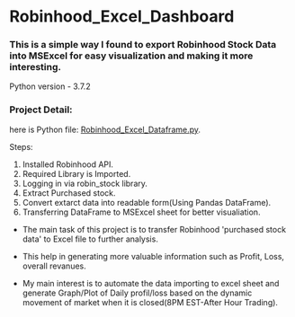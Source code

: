 # Robinhood_Excel_Dashboard

### This is a simple way I found to export Robinhood Stock Data into MSExcel for easy visualization and making it more interesting.

Python version - 3.7.2

###  Project Detail:

here is Python file: [Robinhood_Excel_Dataframe.py](https://github.com/dhruvsp/Robinhood_Excel_Dahsboard/blob/main/Robinhood_Excel_Dataframe.py). 

Steps:
1. Installed Robinhood API.
2. Required Library is Imported.
3. Logging in via robin_stock library.
4. Extract Purchased stock.
5. Convert extarct data into readable form(Using Pandas DataFrame).
6. Transferring DataFrame to MSExcel sheet for better visualiation.

* The main task of this project is to transfer Robinhood 'purchased stock data' to Excel file to further analysis.

* This help in generating more valuable information such as Profit, Loss, overall revanues.

* My main interest is to automate the data importing to excel sheet and generate Graph/Plot of Daily profil/loss based on the dynamic movement of market when it is closed(8PM EST-After Hour Trading).
